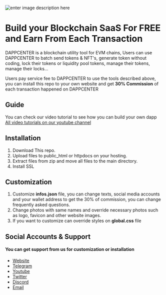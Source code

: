 
![enter image description here](https://dappcenter.app/assets/source/gif.gif)

# Build your Blockchain SaaS For FREE and Earn From Each Transaction

DAPPCENTER is a blockchain utility tool for EVM chains, Users can use DAPPCENTER to batch send tokens & NFT's, generate token without coding, lock their tokens or liquidity pool tokens, manage their tokens, manage their locks...

Users pay service fee to DAPPCENTER to use the tools described above, you can install this repo to your own website and get **30% Commission** of each transaction happened on DAPPCENTER 

## Guide
You can check our video tutorial to see how you can build your own dapp
[All video tutorials on our youtube channel](https://www.youtube.com/@DappCenterApp)


## Installation

 1. Download This repo.
 2. Upload files to public_html or httpdocs on your hosting.
 3. Extract files from zip and move all files to the main directory.
 4. Install SSL


## Customization

 1. Customize **infos.json** file, you can change texts, social media accounts and your wallet address to get the 30% of commission, you can change frequently asked questions.
 2. Change photos with same names and override necessary photos such as logo, favicon and other website images.
 3. If you want to customize  can override styles on **global.css** file

## Social Accounts & Support

#### You can get support from us for  customization or installation

 - [Website](https://dappcenter.app)
 - [Telegram](https://t.me/dappcenterapp)
 - [Youtube](https://www.youtube.com/@DappCenterApp)
 - [Twitter](https://x.com/dappcenter_app)
 - [Discord](https://discord.com/invite/KQKxkce3UQ)
 - [Email](mailto:dappcenter1@gmail.com)
